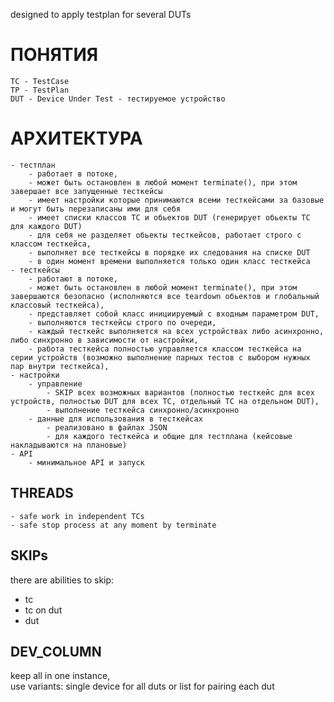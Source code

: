 designed to apply testplan for several DUTs


ПОНЯТИЯ  
=======  
    TC - TestCase  
    TP - TestPlan  
    DUT - Device Under Test - тестируемое устройство  

АРХИТЕКТУРА
===========
    - тестплан
        - работает в потоке,
        - может быть остановлен в любой момент terminate(), при этом завершает все запущенные тесткейсы
        - имеет настройки которые принимаются всеми тесткейсами за базовые и могут быть перезаписаны ими для себя
        - имеет списки классов TC и обьектов DUT (генерирует обьекты TC для каждого DUT)
        - для себя не разделяет обьекты тесткейсов, работает строго с классом тесткейса,
        - выполняет все тесткейсы в порядке их следования на списке DUT
        - в один момент времени выполняется только один класс тесткейса
    - тесткейсы
        - работают в потоке,
        - может быть остановлен в любой момент terminate(), при этом завершаются безопасно (исполняются все teardown обьектов и глобальный классовый тесткейса), 
        - представляет собой класс инициируемый с входным параметром DUT,
        - выполняются тесткейсы строго по очереди,
        - каждый тесткейс выполняется на всех устройствах либо асинхронно, либо синхронно в зависимости от настройки,
        - работа тесткейса полностью управляется классом тесткейса на серии устройств (возможно выполнение парных тестов с выбором нужных пар внутри тесткейса),
    - настройки
        - управление
            - SKIP всех возможных вариантов (полностью тесткейс для всех устройств, полностью DUT для всех TC, отдельный TC на отдельном DUT),
            - выполнение тесткейса синхронно/асинхронно
        - данные для использования в тесткейсах
            - реализовано в файлах JSON
            - для каждого тесткейса и общие для тестплана (кейсовые накладываются на плановые)
    - API 
        - минимальное API и запуск

THREADS
-------
    - safe work in independent TCs  
    - safe stop process at any moment by terminate  

SKIPs
-----
there are abilities to skip:
  - tc
  - tc on dut
  - dut

DEV_COLUMN
----------
  keep all in one instance,  
  use variants: single device for all duts or list for pairing each dut  

